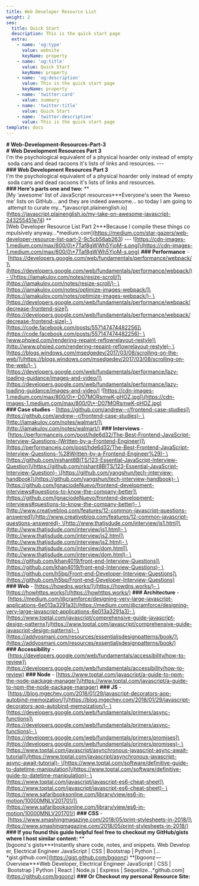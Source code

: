 ```yaml
---
title: Web Developer Resource List
weight: 2
seo:
  title: Quick Start
  description: This is the quick start page
  extra:
    - name: 'og:type'
      value: website
      keyName: property
    - name: 'og:title'
      value: Quick Start
      keyName: property
    - name: 'og:description'
      value: This is the quick start page
      keyName: property
    - name: 'twitter:card'
      value: summary
    - name: 'twitter:title'
      value: Quick Start
    - name: 'twitter:description'
      value: This is the quick start page
template: docs
---
```

**# Web-Development-Resources-Part-3**
**# Web Development Resources Part 3**
I'm the psychological equivalent of a physical hoarder only instead of empty soda cans and dead racoons it's lists of links and resources.
\---
**### Web Development Resources Part 3**
I'm the psychological equivalent of a physical hoarder only instead of empty soda cans and dead racoons it's lists of links and resources.
**### Here's parts one and two:**
\*\*\[My ‘awesome' list of JavaScript resources\*\*\*Everyone's seen the ‘Awesome' lists on GitHub… and they are indeed awesome… so today I am going to attempt to curate my…\*javascript.plainenglish.io]\(https://javascript.plainenglish.io/my-take-on-awesome-javascript-243255451e74)
\*\*\[Web Developer Resource List Part 2\*\*\*Because I compile these things compulsively anyway…\*medium.com]\(https://medium.com/star-gazers/web-developer-resource-list-part-2-9c5cb56ab263)
\---
!\[https://cdn-images-1.medium.com/max/600/0\*7Taf8gWWh5YjoM-s.png]\(https://cdn-images-1.medium.com/max/600/0\*7Taf8gWWh5YjoM-s.png)
**### Performance**
\- \[https://developers.google.com/web/fundamentals/performance/webpack/]\(https://developers.google.com/web/fundamentals/performance/webpack/)- \[https://iamakulov.com/notes/resize-scroll/]\(https://iamakulov.com/notes/resize-scroll/)- \[https://iamakulov.com/notes/optimize-images-webpack/]\(https://iamakulov.com/notes/optimize-images-webpack/)- \[https://developers.google.com/web/fundamentals/performance/webpack/decrease-frontend-size]\(https://developers.google.com/web/fundamentals/performance/webpack/decrease-frontend-size)- \[https://code.facebook.com/posts/557147474482256]\(https://code.facebook.com/posts/557147474482256)- \[www.phpied.com/rendering-repaint-reflowrelayout-restyle]\(http://www.phpied.com/rendering-repaint-reflowrelayout-restyle)- \[https://blogs.windows.com/msedgedev/2017/03/08/scrolling-on-the-web/]\(https://blogs.windows.com/msedgedev/2017/03/08/scrolling-on-the-web/)- \[https://developers.google.com/web/fundamentals/performance/lazy-loading-guidance/images-and-video/]\(https://developers.google.com/web/fundamentals/performance/lazy-loading-guidance/images-and-video/)
!\[https://cdn-images-1.medium.com/max/800/0\*-D07MORsmwK-pHOZ.jpg]\(https://cdn-images-1.medium.com/max/800/0\*-D07MORsmwK-pHOZ.jpg)
**### Case studies**
\- \[https://github.com/andrew--r/frontend-case-studies]\(https://github.com/andrew--r/frontend-case-studies)- \[http://iamakulov.com/notes/walmart/]\(http://iamakulov.com/notes/walmart/)
**### Interviews**
\- \[https://performancejs.com/post/hde6d32/The-Best-Frontend-JavaScript-Interview-Questions-(Written-by-a-Frontend-Engineer)]\(https://performancejs.com/post/hde6d32/The-Best-Frontend-JavaScript-Interview-Questions-%28Written-by-a-Frontend-Engineer%29)- \[https://github.com/nishant8BITS/123-Essential-JavaScript-Interview-Question]\(https://github.com/nishant8BITS/123-Essential-JavaScript-Interview-Question)- \[https://github.com/yangshun/tech-interview-handbook]\(https://github.com/yangshun/tech-interview-handbook)- \[https://github.com/IgnaciodeNuevo/frontend-development-interviews#questions-to-know-the-company-better]\(https://github.com/IgnaciodeNuevo/frontend-development-interviews#questions-to-know-the-company-better)- \[http://www.creativebloq.com/features/12-common-javascript-questions-answered]\(http://www.creativebloq.com/features/12-common-javascript-questions-answered)- \[http://www.thatjsdude.com/interview/js1.html]\(http://www.thatjsdude.com/interview/js1.html)- \[http://www.thatjsdude.com/interview/js2.html]\(http://www.thatjsdude.com/interview/js2.html)- \[http://www.thatjsdude.com/interview/dom.html]\(http://www.thatjsdude.com/interview/dom.html)- \[https://github.com/khan4019/front-end-Interview-Questions]\(https://github.com/khan4019/front-end-Interview-Questions)- \[https://github.com/h5bp/Front-end-Developer-Interview-Questions]\(https://github.com/h5bp/Front-end-Developer-Interview-Questions)
**### Web**
\- \[https://howdns.works/]\(https://howdns.works/)- \[https://howhttps.works]\(https://howhttps.works/)
**### Architecture**
\- \[https://medium.com/@cramforce/designing-very-large-javascript-applications-6e013a3291a3]\(https://medium.com/@cramforce/designing-very-large-javascript-applications-6e013a3291a3)- \[https://www.toptal.com/javascript/comprehensive-guide-javascript-design-patterns]\(https://www.toptal.com/javascript/comprehensive-guide-javascript-design-patterns)- \[https://addyosmani.com/resources/essentialjsdesignpatterns/book/]\(https://addyosmani.com/resources/essentialjsdesignpatterns/book/)
**### Accessibility**
\- \[https://developers.google.com/web/fundamentals/accessibility/how-to-review]\(https://developers.google.com/web/fundamentals/accessibility/how-to-review)
**### Node**
\- \[https://www.toptal.com/javascript/a-guide-to-npm-the-node-package-manager]\(https://www.toptal.com/javascript/a-guide-to-npm-the-node-package-manager)
**### JS**
\- \[https://blog.mgechev.com/2018/01/29/javascript-decorators-aop-autobind-memoization/]\(https://blog.mgechev.com/2018/01/29/javascript-decorators-aop-autobind-memoization/)- \[https://developers.google.com/web/fundamentals/primers/async-functions]\(https://developers.google.com/web/fundamentals/primers/async-functions)- \[https://developers.google.com/web/fundamentals/primers/promises]\(https://developers.google.com/web/fundamentals/primers/promises)- \[https://www.toptal.com/javascript/asynchronous-javascript-async-await-tutorial]\(https://www.toptal.com/javascript/asynchronous-javascript-async-await-tutorial)- \[https://www.toptal.com/software/definitive-guide-to-datetime-manipulation]\(https://www.toptal.com/software/definitive-guide-to-datetime-manipulation)- \[https://www.toptal.com/javascript/javascript-es6-cheat-sheet]\(https://www.toptal.com/javascript/javascript-es6-cheat-sheet)- \[https://www.safaribooksonline.com/library/view/es6-in-motion/10000MNLV201701/]\(https://www.safaribooksonline.com/library/view/es6-in-motion/10000MNLV201701/)
**### CSS**
\- \[https://www.smashingmagazine.com/2018/05/print-stylesheets-in-2018/]\(https://www.smashingmagazine.com/2018/05/print-stylesheets-in-2018/)
**### If you found this guide helpful feel free to checkout my GitHub/gists where I host similar content:**
\*\*\[bgoonz's gists\*\*\*Instantly share code, notes, and snippets. Web Developer, Electrical Engineer JavaScript | CSS | Bootstrap | Python |…\*gist.github.com]\(https://gist.github.com/bgoonz)
\*\*\[bgoonz — Overview\*\*\*Web Developer, Electrical Engineer JavaScript | CSS | Bootstrap | Python | React | Node.js | Express | Sequelize…\*github.com]\(https://github.com/bgoonz)
**### Or Checkout my personal Resource Site:**


